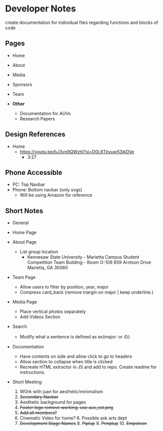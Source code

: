 # Developer Notes

create documentation for individual files
regarding functions and blocks of code

## Pages
- Home
- About
- Media
- Sponsors
- Team

- __Other__
  - Documentation for AUVs
  - Research Papers

## Design References
- Home
  - https://youtu.be/bJ3vn9QWzhI?si=D0L6Tbvuw53jkDVe
    - 3:27

## Phone Accessible
- PC: Top Navbar
- Phone: Bottom navbar (only svgs)
  - Will be using Amazon for reference

## Short Notes
  
- General
- Home Page
- About Page
  - List group location
    - Kennesaw State University - Marietta Campus
      Student Competition Team Building - Room O-106
      659 Arntson Drive
      Marietta, GA 30060
- Team Page
  - Allow users to filter by position, year, major
  - Compress card_back (remove margin on major | keep underline.)
- Media Page
  - Place vertical photos separately
  - Add Videos Section
- Search
  - Modify what a sentence is defined as ex(major: or の)
- Documentation
  - Have contents on side and allow click to go to headers
  - Allow section to collapse when title is clicked
  - Recreate HTML extractor in JS and add to repo. Create readme for instructions.

- Short Meeting
  1. WOrk with juan for aesthetic/minimalism
  2. ~~Secondary Navbar~~
  3. Aesthetic background for pages
  3. ~~Footer logo remove working. use auv_est.png~~
  4. ~~Add all members?~~
  5. Cinematic Video for home?
     6. Possible ask arts dept
  7. ~~Development Stage Names~~
     8. ~~Piplup~~
     9. ~~Prinplup~~
     10. ~~Empoleon~~